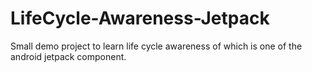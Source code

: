 # LifeCycle-Awareness-Jetpack
Small demo project to learn life cycle awareness of which is one of the android jetpack component.

